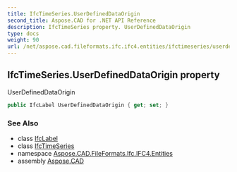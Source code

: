```yaml
---
title: IfcTimeSeries.UserDefinedDataOrigin
second_title: Aspose.CAD for .NET API Reference
description: IfcTimeSeries property. UserDefinedDataOrigin
type: docs
weight: 90
url: /net/aspose.cad.fileformats.ifc.ifc4.entities/ifctimeseries/userdefineddataorigin/
---
```

## IfcTimeSeries.UserDefinedDataOrigin property

UserDefinedDataOrigin

```csharp
public IfcLabel UserDefinedDataOrigin { get; set; }
```

### See Also

* class [IfcLabel](../../../aspose.cad.fileformats.ifc.ifc4.types/ifclabel/)
* class [IfcTimeSeries](../)
* namespace [Aspose.CAD.FileFormats.Ifc.IFC4.Entities](../../ifctimeseries/)
* assembly [Aspose.CAD](../../../)


